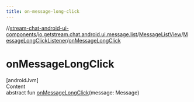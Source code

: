 ```yaml
---
title: on-message-long-click
---
```

//[stream-chat-android-ui-components](../../../../index.md)/[io.getstream.chat.android.ui.message.list](../../index.md)/[MessageListView](../index.md)/[MessageLongClickListener](index.md)/[onMessageLongClick](onMessageLongClick.md)



# onMessageLongClick  
[androidJvm]  
Content  
abstract fun [onMessageLongClick](onMessageLongClick.md)(message: Message)  



